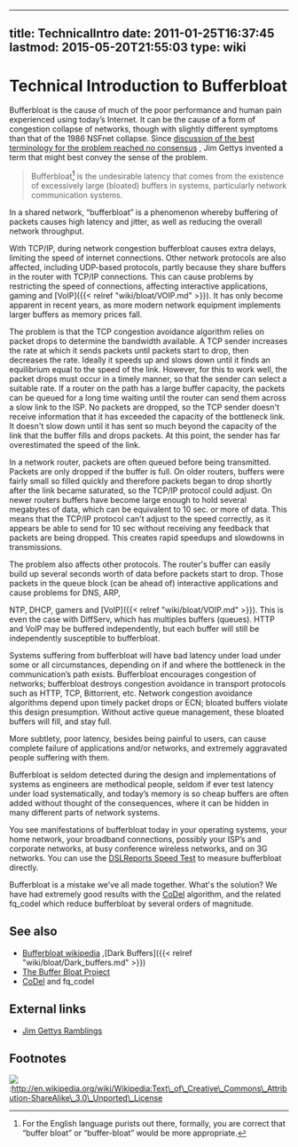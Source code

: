 
---
title: TechnicalIntro
date: 2011-01-25T16:37:45
lastmod: 2015-05-20T21:55:03
type: wiki
---
Technical Introduction to Bufferbloat
=====================================

Bufferbloat is the cause of much of the poor performance and human pain
experienced using today’s Internet. It can be the cause of a form of
congestion collapse of networks, though with slightly different symptoms
than that of the 1986 NSFnet collapse. Since [discussion of the best
terminology for the problem reached no
consensus](http://mailman.postel.org/pipermail/end2end-interest/2009-September/007769.html)
, <link>Jim Gettys</link> invented a term that might best convey the
sense of the problem.

> Bufferbloat[^1] is the undesirable latency that comes from the
> existence of excessively large (bloated) buffers in systems,
> particularly network communication systems.

In a shared network, “bufferbloat” is a phenomenon whereby buffering of
packets causes high latency and jitter, as well as reducing the overall
network throughput.

With TCP/IP, during <link>network congestion</link> bufferbloat causes
extra delays, limiting the speed of internet connections. Other network
protocols are also affected, including UDP-based protocols, partly
because they share buffers in the router with TCP/IP connections. This
can cause problems by restricting the speed of connections, affecting
interactive applications, <link>gaming</link> and [VoIP]({{< relref "wiki/bloat/VOIP.md" >}}). It
has only become apparent in recent years, as more modern network
equipment implements larger buffers as memory prices fall.

The problem is that the TCP congestion avoidance algorithm relies on
packet drops to determine the bandwidth available. A TCP sender
increases the rate at which it sends packets until packets start to
drop, then decreases the rate. Ideally it speeds up and slows down until
it finds an equilibrium equal to the speed of the link. However, for
this to work well, the packet drops must occur in a timely manner, so
that the sender can select a suitable rate. If a router on the path has
a large buffer capacity, the packets can be queued for a long time
waiting until the router can send them across a slow link to the ISP. No
packets are dropped, so the TCP sender doesn't receive information that
it has exceeded the capacity of the bottleneck link. It doesn't slow
down until it has sent so much beyond the capacity of the link that the
buffer fills and drops packets. At this point, the sender has far
overestimated the speed of the link.

In a network router, packets are often queued before being transmitted.
Packets are only dropped if the buffer is full. On older routers,
buffers were fairly small so filled quickly and therefore packets began
to drop shortly after the link became saturated, so the TCP/IP protocol
could adjust. On newer routers buffers have become large enough to hold
several megabytes of data, which can be equivalent to 10 sec. or more of
data. This means that the TCP/IP protocol can't adjust to the speed
correctly, as it appears be able to send for 10 sec without receiving
any feedback that packets are being dropped. This creates rapid speedups
and slowdowns in transmissions.

The problem also affects other protocols. The router's buffer can easily
build up several seconds worth of data before packets start to drop.
Those packets in the queue block (can be ahead of) interactive
applications and cause problems for <link>DNS</link>, <link>ARP</link>,
<link>NTP</link>, <link>DHCP</link>, gamers and [VoIP]({{< relref "wiki/bloat/VOIP.md" >}}). This
is even the case with DiffServ, which has multiples buffers (queues).
HTTP and VoIP may be buffered independently, but each buffer will still
be independently susceptible to bufferbloat.

Systems suffering from bufferbloat will have bad latency under load
under some or all circumstances, depending on if and where the
bottleneck in the communication’s path exists. Bufferbloat encourages
congestion of networks; bufferbloat destroys congestion avoidance in
transport protocols such as HTTP, TCP, Bittorrent, etc. Network
congestion avoidance algorithms depend upon timely packet drops or ECN;
bloated buffers violate this design presumption. Without active queue
management, these bloated buffers will fill, and stay full.

More subtlety, poor latency, besides being painful to users, can cause
complete failure of applications and/or networks, and extremely
aggravated people suffering with them.

Bufferbloat is seldom detected during the design and implementations of
systems as engineers are methodical people, seldom if ever test latency
under load systematically, and today’s memory is so cheap buffers are
often added without thought of the consequences, where it can be hidden
in many different parts of network systems.

You see manifestations of bufferbloat today in your operating systems,
your home network, your broadband connections, possibly your ISP’s and
corporate networks, at busy conference wireless networks, and on 3G
networks. You can use the [DSLReports Speed
Test](http://dslreports.com/speedtest) to measure bufferbloat directly.

Bufferbloat is a mistake we’ve all made together. What's the solution?
We have had extremely good results with the
[CoDel](http://www.bufferbloat.net/projects/codel/wiki) algorithm, and
the related fq\_codel which reduce bufferbloat by several orders of
magnitude.

See also
--------

-   [Bufferbloat wikipedia](http://en.wikipedia.org/wiki/Bufferbloat)
    ,[Dark Buffers]({{< relref "wiki/bloat/Dark_buffers.md" >}})
-   [The Buffer Bloat Project](/projects/bloat)
-   [CoDel](http://www.bufferbloat.net/projects/codel/wiki) and
    fq\_codel

External links
--------------

-   [Jim Gettys
    Ramblings](http://gettys.wordpress.com/category/bufferbloat/)

Footnotes
---------

![](/images/Attribution_ShareAlike.png):http://en.wikipedia.org/wiki/Wikipedia:Text\_of\_Creative\_Commons\_Attribution-ShareAlike\_3.0\_Unported\_License

[^1]: For the English language purists out there, formally, you are
    correct that “buffer bloat” or “buffer-bloat” would be more
    appropriate.
